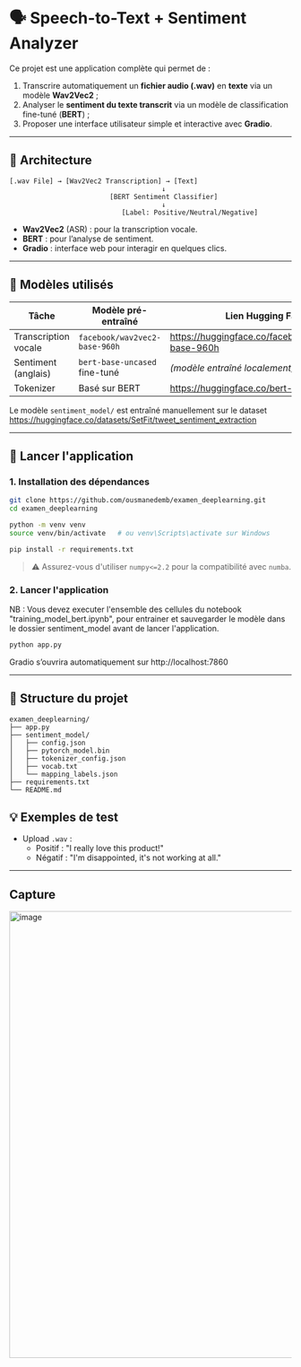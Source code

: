 
# 🗣️ Speech-to-Text + Sentiment Analyzer

Ce projet est une application complète qui permet de :

1. Transcrire automatiquement un **fichier audio (.wav)** en **texte** via un modèle **Wav2Vec2** ;
2. Analyser le **sentiment du texte transcrit** via un modèle de classification fine-tuné (**BERT**) ;
3. Proposer une interface utilisateur simple et interactive avec **Gradio**.

---

## 🧱 Architecture

```
[.wav File] → [Wav2Vec2 Transcription] → [Text]
                                      ↓
                         [BERT Sentiment Classifier]
                                      ↓
                            [Label: Positive/Neutral/Negative]
```

- **Wav2Vec2** (ASR) : pour la transcription vocale.
- **BERT** : pour l’analyse de sentiment.
- **Gradio** : interface web pour interagir en quelques clics.

---

## 🔗 Modèles utilisés

| Tâche                  | Modèle pré-entraîné | Lien Hugging Face |
|------------------------|---------------------|--------------------|
| Transcription vocale   | `facebook/wav2vec2-base-960h` | https://huggingface.co/facebook/wav2vec2-base-960h |
| Sentiment (anglais)    | `bert-base-uncased` fine-tuné | _(modèle entraîné localement)_ |
| Tokenizer              | Basé sur BERT | https://huggingface.co/bert-base-uncased |

Le modèle `sentiment_model/` est entraîné manuellement sur le dataset https://huggingface.co/datasets/SetFit/tweet_sentiment_extraction

---

## 🚀 Lancer l'application

### 1. Installation des dépendances

```bash
git clone https://github.com/ousmanedemb/examen_deeplearning.git
cd examen_deeplearning

python -m venv venv
source venv/bin/activate   # ou venv\Scripts\activate sur Windows

pip install -r requirements.txt
```

> ⚠️ Assurez-vous d'utiliser `numpy<=2.2` pour la compatibilité avec `numba`.

### 2. Lancer l'application
NB : Vous devez executer l'ensemble des cellules du notebook "training_model_bert.ipynb", pour entrainer et sauvegarder le modèle dans le dossier sentiment_model avant de lancer l'application. 
```bash
python app.py
```

Gradio s’ouvrira automatiquement sur http://localhost:7860

---

## 📁 Structure du projet

```
examen_deeplearning/
├── app.py
├── sentiment_model/
│   ├── config.json
│   ├── pytorch_model.bin
│   ├── tokenizer_config.json
│   ├── vocab.txt
│   └── mapping_labels.json
├── requirements.txt
└── README.md
```

## 💡 Exemples de test

- Upload `.wav` :
    - Positif : "I really love this product!"
    - Négatif : "I'm disappointed, it's not working at all."

---
## Capture

<img width="2238" height="797" alt="image" src="https://github.com/user-attachments/assets/eb548077-d786-463d-b0bd-06ef78b71be4" />
